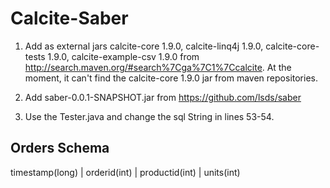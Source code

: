 # Calcite-Saber
1) Add as external jars calcite-core 1.9.0, calcite-linq4j 1.9.0, calcite-core-tests 1.9.0, calcite-example-csv 1.9.0 
from http://search.maven.org/#search%7Cga%7C1%7Ccalcite. At the moment, it can't find the calcite-core 1.9.0 jar from
maven repositories.

2) Add saber-0.0.1-SNAPSHOT.jar from https://github.com/lsds/saber

3) Use the Tester.java and change the sql String in lines 53-54.

Orders Schema
-------------------------
timestamp(long) | orderid(int) | productid(int) | units(int) 


